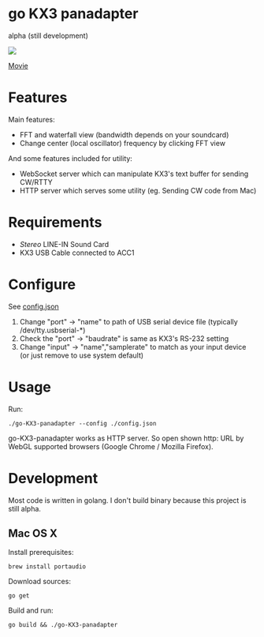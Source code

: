 go KX3 panadapter
=================

alpha (still development)

<img src="https://dl.dropboxusercontent.com/u/673746/Screenshots/2015-10-01%2009.31.59.png"/>

<a href="https://youtu.be/scCF7HCArNY">Movie</a>

Features
========

Main features:

 * FFT and waterfall view (bandwidth depends on your soundcard)
 * Change center (local oscillator) frequency by clicking FFT view

And some features included for utility:

 * WebSocket server which can manipulate KX3's text buffer for sending CW/RTTY
 * HTTP server which serves some utility (eg. Sending CW code from Mac)


Requirements
============

 * *Stereo* LINE-IN Sound Card
 * KX3 USB Cable connected to ACC1

Configure
=========

See [config.json]( ./config.json )

 1. Change "port" -> "name" to path of USB serial device file (typically /dev/tty.usbserial-*)
 2. Check the "port" -> "baudrate" is same as KX3's RS-232 setting
 3. Change "input" -> "name","samplerate" to match as your input device (or just remove to use system default)

Usage
=====

Run:

	./go-KX3-panadapter --config ./config.json

go-KX3-panadapter works as HTTP server. So open shown http: URL by WebGL supported browsers (Google Chrome / Mozilla Firefox).


Development
===========

Most code is written in golang. I don't build binary because this project is still alpha.

## Mac OS X

Install prerequisites:
```
brew install portaudio
```

Download sources:
```
go get
```

Build and run:
```
go build && ./go-KX3-panadapter
```
